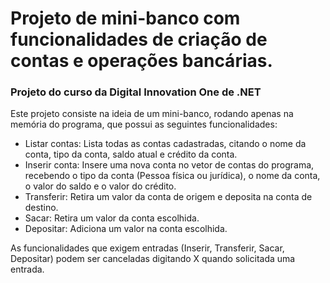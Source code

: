 # Projeto de mini-banco com funcionalidades de criação de contas e operações bancárias.

### 	Projeto do curso da Digital Innovation One de .NET

Este projeto consiste na ideia de um mini-banco, rodando apenas na memória do programa, que possui as seguintes funcionalidades:

- Listar contas: Lista todas as contas cadastradas, citando o nome da conta, tipo da conta, saldo atual e crédito da conta.
- Inserir conta: Insere uma nova conta no vetor de contas do programa, recebendo o tipo da conta (Pessoa física ou jurídica), o nome da conta, o valor do saldo e o valor do crédito.
- Transferir: Retira um valor da conta de origem e deposita na conta de destino.
- Sacar: Retira um valor da conta escolhida.
- Depositar: Adiciona um valor na conta escolhida.

As funcionalidades que exigem entradas (Inserir, Transferir, Sacar, Depositar) podem ser canceladas digitando X quando solicitada uma entrada.

